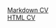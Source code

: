 [Markdown CV](https://Vitaliya-Titova.github.io/rsschool-cv/cv)\
[HTML CV](https://Vitaliya-Titova.github.io/rsschool-cv/)
